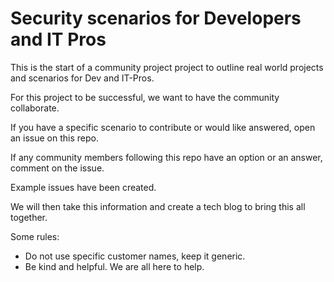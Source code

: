 # Security scenarios for Developers and IT Pros

This is the start of a community project project to outline real world projects and scenarios for Dev and IT-Pros.

For this project to be successful, we want to have the community collaborate.

If you have a specific scenario to contribute or would like answered, open an issue on this repo.

If any community members following this repo have an option or an answer, comment on the issue.

Example issues have been created.

We will then take this information and create a tech blog to bring this all together.

Some rules: 

- Do not use specific customer names, keep it generic.
- Be kind and helpful. We are all here to help.

